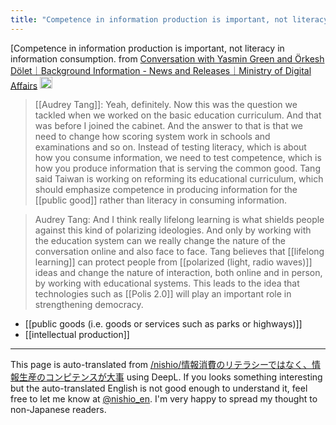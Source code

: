 ```yaml
---
title: "Competence in information production is important, not literacy in information consumption."
---
```


[Competence in information production is important, not literacy in information consumption.
from [Conversation with Yasmin Green and Örkesh Dölet｜Background Information - News and Releases｜Ministry of Digital Affairs](https://moda.gov.tw/en/press/background-information/8655)
<img src='https://scrapbox.io/api/pages/nishio-en/claude/icon' alt='claude.icon' height="19.5"/>
> [[Audrey Tang]]: Yeah, definitely. Now this was the question we tackled when we worked on the basic education curriculum. And that was before I joined the cabinet. And the answer to that is that we need to change how scoring system work in schools and examinations and so on. Instead of testing literacy, which is about how you consume information, we need to test competence, which is how you produce information that is serving the common good.
Tang said Taiwan is working on reforming its educational curriculum, which should emphasize competence in producing information for the [[public good]] rather than literacy in consuming information.

> Audrey Tang: And I think really lifelong learning is what shields people against this kind of polarizing ideologies. And only by working with the education system can we really change the nature of the conversation online and also face to face.
Tang believes that [[lifelong learning]] can protect people from [[polarized (light, radio waves)]] ideas and change the nature of interaction, both online and in person, by working with educational systems. This leads to the idea that technologies such as [[Polis 2.0]] will play an important role in strengthening democracy.

- [[public goods (i.e. goods or services such as parks or highways)]]
- [[intellectual production]]

---
This page is auto-translated from [/nishio/情報消費のリテラシーではなく、情報生産のコンピテンスが大事](https://scrapbox.io/nishio/情報消費のリテラシーではなく、情報生産のコンピテンスが大事) using DeepL. If you looks something interesting but the auto-translated English is not good enough to understand it, feel free to let me know at [@nishio_en](https://twitter.com/nishio_en). I'm very happy to spread my thought to non-Japanese readers.